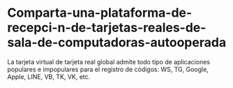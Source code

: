# Comparta-una-plataforma-de-recepci-n-de-tarjetas-reales-de-sala-de-computadoras-autooperada
La tarjeta virtual de tarjeta real global admite todo tipo de aplicaciones populares e impopulares para el registro de códigos: WS, TG, Google, Apple, LINE, VB, TK, VK, etc.
